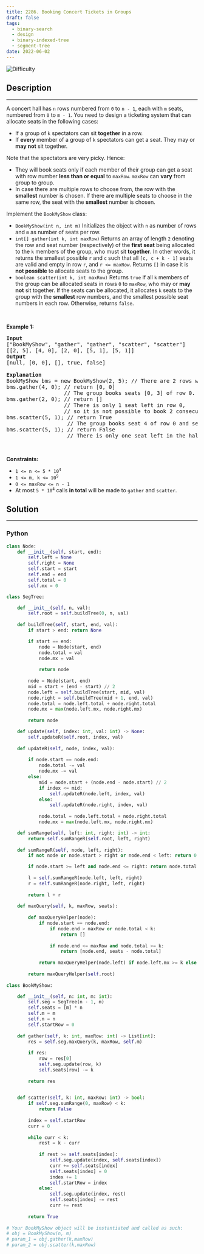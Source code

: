 ```yaml
---
title: 2286. Booking Concert Tickets in Groups
draft: false
tags: 
  - binary-search
  - design
  - binary-indexed-tree
  - segment-tree
date: 2022-06-02
---
```


![Difficulty](https://img.shields.io/badge/Difficulty-Hard-blue.svg)

## Description

---
<p>A concert hall has <code>n</code> rows numbered from <code>0</code> to <code>n - 1</code>, each with <code>m</code> seats, numbered from <code>0</code> to <code>m - 1</code>. You need to design a ticketing system that can allocate seats in the following cases:</p>

<ul>
	<li>If a group of <code>k</code> spectators can sit <strong>together</strong> in a row.</li>
	<li>If <strong>every</strong> member of a group of <code>k</code> spectators can get a seat. They may or <strong>may not</strong> sit together.</li>
</ul>

<p>Note that the spectators are very picky. Hence:</p>

<ul>
	<li>They will book seats only if each member of their group can get a seat with row number <strong>less than or equal</strong> to <code>maxRow</code>. <code>maxRow</code> can <strong>vary</strong> from group to group.</li>
	<li>In case there are multiple rows to choose from, the row with the <strong>smallest</strong> number is chosen. If there are multiple seats to choose in the same row, the seat with the <strong>smallest</strong> number is chosen.</li>
</ul>

<p>Implement the <code>BookMyShow</code> class:</p>

<ul>
	<li><code>BookMyShow(int n, int m)</code> Initializes the object with <code>n</code> as number of rows and <code>m</code> as number of seats per row.</li>
	<li><code>int[] gather(int k, int maxRow)</code> Returns an array of length <code>2</code> denoting the row and seat number (respectively) of the <strong>first seat</strong> being allocated to the <code>k</code> members of the group, who must sit <strong>together</strong>. In other words, it returns the smallest possible <code>r</code> and <code>c</code> such that all <code>[c, c + k - 1]</code> seats are valid and empty in row <code>r</code>, and <code>r &lt;= maxRow</code>. Returns <code>[]</code> in case it is <strong>not possible</strong> to allocate seats to the group.</li>
	<li><code>boolean scatter(int k, int maxRow)</code> Returns <code>true</code> if all <code>k</code> members of the group can be allocated seats in rows <code>0</code> to <code>maxRow</code>, who may or <strong>may not</strong> sit together. If the seats can be allocated, it allocates <code>k</code> seats to the group with the <strong>smallest</strong> row numbers, and the smallest possible seat numbers in each row. Otherwise, returns <code>false</code>.</li>
</ul>

<p>&nbsp;</p>
<p><strong class="example">Example 1:</strong></p>

<pre>
<strong>Input</strong>
[&quot;BookMyShow&quot;, &quot;gather&quot;, &quot;gather&quot;, &quot;scatter&quot;, &quot;scatter&quot;]
[[2, 5], [4, 0], [2, 0], [5, 1], [5, 1]]
<strong>Output</strong>
[null, [0, 0], [], true, false]

<strong>Explanation</strong>
BookMyShow bms = new BookMyShow(2, 5); // There are 2 rows with 5 seats each 
bms.gather(4, 0); // return [0, 0]
                  // The group books seats [0, 3] of row 0. 
bms.gather(2, 0); // return []
                  // There is only 1 seat left in row 0,
                  // so it is not possible to book 2 consecutive seats. 
bms.scatter(5, 1); // return True
                   // The group books seat 4 of row 0 and seats [0, 3] of row 1. 
bms.scatter(5, 1); // return False
                   // There is only one seat left in the hall.
</pre>

<p>&nbsp;</p>
<p><strong>Constraints:</strong></p>

<ul>
	<li><code>1 &lt;= n &lt;= 5 * 10<sup>4</sup></code></li>
	<li><code>1 &lt;= m, k &lt;= 10<sup>9</sup></code></li>
	<li><code>0 &lt;= maxRow &lt;= n - 1</code></li>
	<li>At most <code>5 * 10<sup>4</sup></code> calls <strong>in total</strong> will be made to <code>gather</code> and <code>scatter</code>.</li>
</ul>


## Solution

---
### Python
``` py title='booking-concert-tickets-in-groups'
class Node:
    def __init__(self, start, end):
        self.left = None
        self.right = None
        self.start = start
        self.end = end
        self.total = 0
        self.mx = 0

class SegTree:

    def __init__(self, n, val):
        self.root = self.buildTree(0, n, val)
    
    def buildTree(self, start, end, val):
        if start > end: return None

        if start == end:
            node = Node(start, end)
            node.total = val
            node.mx = val
            
            return node
        
        node = Node(start, end)
        mid = start + (end - start) // 2
        node.left = self.buildTree(start, mid, val)
        node.right = self.buildTree(mid + 1, end, val)
        node.total = node.left.total + node.right.total
        node.mx = max(node.left.mx, node.right.mx)
        
        return node

    def update(self, index: int, val: int) -> None:
        self.updateR(self.root, index, val)
    
    def updateR(self, node, index, val):
        
        if node.start == node.end:
            node.total -= val
            node.mx -= val
        else:
            mid = node.start + (node.end - node.start) // 2
            if index <= mid:
                self.updateR(node.left, index, val)
            else:
                self.updateR(node.right, index, val)
            
            node.total = node.left.total + node.right.total
            node.mx = max(node.left.mx, node.right.mx)

    def sumRange(self, left: int, right: int) -> int:
        return self.sumRangeR(self.root, left, right)
    
    def sumRangeR(self, node, left, right):   
        if not node or node.start > right or node.end < left: return 0

        if node.start >= left and node.end <= right: return node.total
        
        l = self.sumRangeR(node.left, left, right)
        r = self.sumRangeR(node.right, left, right)
        
        return l + r
    
    def maxQuery(self, k, maxRow, seats):
        
        def maxQueryHelper(node):
            if node.start == node.end:
                if node.end > maxRow or node.total < k:
                    return []
                
                if node.end <= maxRow and node.total >= k:
                    return [node.end, seats - node.total]
        
            return maxQueryHelper(node.left) if node.left.mx >= k else maxQueryHelper(node.right)
        
        return maxQueryHelper(self.root)
        
class BookMyShow:

    def __init__(self, n: int, m: int):
        self.seg = SegTree(n - 1, m)  
        self.seats = [m] * n
        self.m = m
        self.n = n
        self.startRow = 0
        
    def gather(self, k: int, maxRow: int) -> List[int]:
        res = self.seg.maxQuery(k, maxRow, self.m)
        
        if res:
            row = res[0]
            self.seg.update(row, k)
            self.seats[row] -= k
        
        return res
        

    def scatter(self, k: int, maxRow: int) -> bool:
        if self.seg.sumRange(0, maxRow) < k:
            return False
    
        index = self.startRow
        curr = 0
        
        while curr < k:
            rest = k - curr
            
            if rest >= self.seats[index]:
                self.seg.update(index, self.seats[index])
                curr += self.seats[index]
                self.seats[index] = 0
                index += 1
                self.startRow = index
            else:
                self.seg.update(index, rest)
                self.seats[index] -= rest
                curr += rest
        
        return True
        
# Your BookMyShow object will be instantiated and called as such:
# obj = BookMyShow(n, m)
# param_1 = obj.gather(k,maxRow)
# param_2 = obj.scatter(k,maxRow)

```

